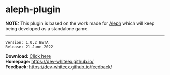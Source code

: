# aleph-plugin

**NOTE:** This plugin is based on the work made for [Aleph](https://github.com/dev-raykeex/Aleph) which will keep being developed as a standalone game.

<hr />

```
Version: 1.0.2 BETA
Release: 21-June-2022
```
**Download:** [Click here](https://github.com/dev-whiteex/aleph-plugin/releases/download/21-June-2022/aleph-plugin.rar) <br />
**Homepage:** https://dev-whiteex.github.io/ <br />
**Feedback:** https://dev-whiteex.github.io/feedback/
